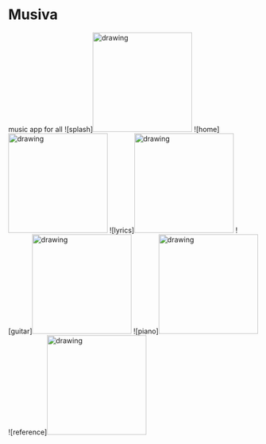 # Musiva
music app for all
![splash]<img src="https://user-images.githubusercontent.com/96041428/173572535-0e95eaf9-c6c9-4aa7-a4bf-a0db86da855e.jpg" alt="drawing" width="200"/>
![home]<img src="https://user-images.githubusercontent.com/96041428/173572556-490fbd18-dadd-4bd2-8409-d5c6d91a7ab2.jpg" alt="drawing" width="200"/>
![lyrics]<img src="https://user-images.githubusercontent.com/96041428/173572568-c0f6f487-a364-4e16-a50d-48e4c06eedf7.jpg" alt="drawing" width="200"/>
![guitar]<img src="https://user-images.githubusercontent.com/96041428/173572599-54472494-bfd6-43a6-a35a-446cac462814.jpg" alt="drawing" width="200"/>
![piano]<img src="https://user-images.githubusercontent.com/96041428/173572617-af3288ed-51ca-4f37-80c6-8bd2d4f016ba.jpg" alt="drawing" width="200"/>
![reference]<img src="https://user-images.githubusercontent.com/96041428/173572662-5408e0bf-b16f-4b70-8c89-15e8fa598e9c.jpg" alt="drawing" width="200"/>
